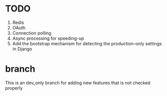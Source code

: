 # TODO


1) Redis
2) OAuth
3) Connection polling
4) Async processing for speeding-up
5) Add the bootstrap mechanism for detecting the production-only settings in Django



# branch
This is an dev_only
branch for adding new features that is not checked properly



